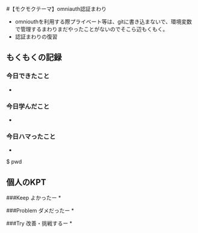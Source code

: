 #【モクモクテーマ】omniauth認証まわり
* omniouthを利用する際プライベート等は、gitに書き込まないで、環境変数で管理するまわりまだやったことがないのでそこら辺もくもく。
* 認証まわりの復習

## もくもくの記録
### 今日できたこと
*

### 今日学んだこと
*
### 今日ハマったこと
*
 $ pwd

## 個人のKPT
###Keep よかったー
*

###Problem ダメだったー
*

###Try 改善・挑戦するー
*

